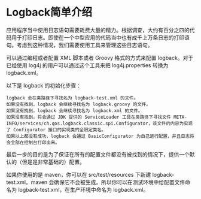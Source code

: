 # Logback简单介绍

应用程序当中使用日志语句需要耗费大量的精力。根据调查，大约有百分之四的代码用于打印日志。即使在一个中型应用的代码当中也有成千上万条日志的打印语句。考虑到这种情况，我们需要使用工具来管理这些日志语句。


可以通过编程或者配置 XML 脚本或者 Groovy 格式的方式来配置 logback。对于已经使用 log4j 的用户可以通过这个工具来把 log4j.properties 转换为 logback.xml。

以下是 logback 的初始化步骤：

    logback 会在类路径下寻找名为 logback-test.xml 的文件。
    如果没有找到，logback 会继续寻找名为 logback.groovy 的文件。
    如果没有找到，logback 会继续寻找名为 logback.xml 的文件。
    如果没有找到，将会通过 JDK 提供的 ServiceLoader 工具在类路径下寻找文件 META-INFO/services/ch.qos.logback.classic.spi.Configurator，该文件的内容为实现了 Configurator 接口的实现类的全限定类名。
    如果以上都没有成功，logback 会通过 BasicConfigurator 为自己进行配置，并且日志将会全部在控制台打印出来。

最后一步的目的是为了保证在所有的配置文件都没有被找到的情况下，提供一个默认的（但是是非常基础的）配置。

如果你使用的是 maven，你可以在 src/test/resources 下新建 logback-test.xml。maven 会确保它不会被生成。所以你可以在测试环境中给配置文件命名为 logback-test.xml，在生产环境中命名为 logback.xml。